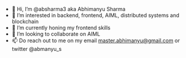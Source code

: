 - 👋 Hi, I’m @absharma3 aka Abhimanyu Sharma
- 👀 I’m interested in backend, frontend, AIML, distributed systems and blockchain 
- 🌱 I’m currently honing my frontend skills 
- 💞️ I’m looking to collaborate on AIML
- 📫 Do reach out to me on my email master.abhimanyu@gmail.com or twitter @abmanyu_s 

<!---
absharma3/absharma3 is a ✨ special ✨ repository because its `README.md` (this file) appears on your GitHub profile.
You can click the Preview link to take a look at your changes.
--->
